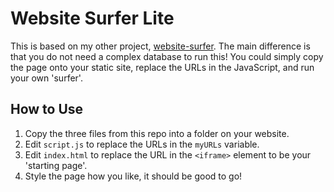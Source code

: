 # Website Surfer Lite

This is based on my other project, [website-surfer](https://github.com/sadgrlonline/website-surfer). The main difference is that you do not need a complex database to run this! You could simply copy the page onto your static site, replace the URLs in the JavaScript, and run your own 'surfer'.

## How to Use

1. Copy the three files from this repo into a folder on your website. 
2. Edit `script.js` to replace the URLs in the `myURLs` variable.
3. Edit `index.html` to replace the URL in the `<iframe>` element to be your 'starting page'.
4. Style the page how you like, it should be good to go!